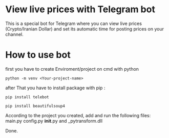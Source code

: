 # View live prices with Telegram bot
This is a special bot for Telegram where you can view live prices (Crypto/Iranian Dollar) and set its automatic time for posting prices on your channel.


# How to use bot
first you have to create Enviroment/project on cmd with python

`python -m venv <Your-project-name>`


after That you have to install package with pip :

`pip install telebot`

`pip install beautifulsoup4`

According to the project you created, add and run the following files: main.py config.py __init__.py and _pytransform.dll 

Done.
